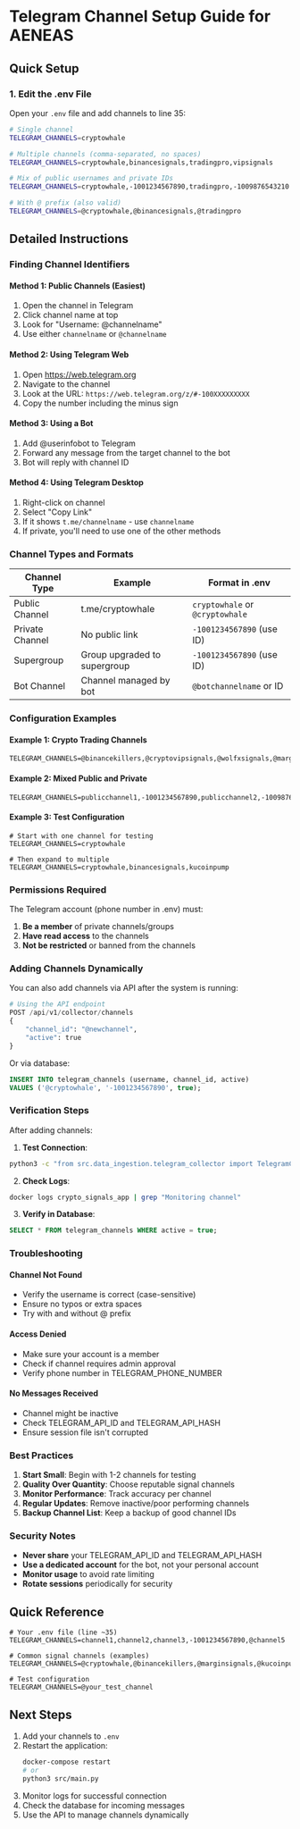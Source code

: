 # Telegram Channel Setup Guide for AENEAS

## Quick Setup

### 1. Edit the .env File

Open your `.env` file and add channels to line 35:

```bash
# Single channel
TELEGRAM_CHANNELS=cryptowhale

# Multiple channels (comma-separated, no spaces)
TELEGRAM_CHANNELS=cryptowhale,binancesignals,tradingpro,vipsignals

# Mix of public usernames and private IDs
TELEGRAM_CHANNELS=cryptowhale,-1001234567890,tradingpro,-1009876543210

# With @ prefix (also valid)
TELEGRAM_CHANNELS=@cryptowhale,@binancesignals,@tradingpro
```

## Detailed Instructions

### Finding Channel Identifiers

#### Method 1: Public Channels (Easiest)
1. Open the channel in Telegram
2. Click channel name at top
3. Look for "Username: @channelname"
4. Use either `channelname` or `@channelname`

#### Method 2: Using Telegram Web
1. Open https://web.telegram.org
2. Navigate to the channel
3. Look at the URL: `https://web.telegram.org/z/#-100XXXXXXXXX`
4. Copy the number including the minus sign

#### Method 3: Using a Bot
1. Add @userinfobot to Telegram
2. Forward any message from the target channel to the bot
3. Bot will reply with channel ID

#### Method 4: Using Telegram Desktop
1. Right-click on channel
2. Select "Copy Link"
3. If it shows `t.me/channelname` - use `channelname`
4. If private, you'll need to use one of the other methods

### Channel Types and Formats

| Channel Type | Example | Format in .env |
|-------------|---------|----------------|
| Public Channel | t.me/cryptowhale | `cryptowhale` or `@cryptowhale` |
| Private Channel | No public link | `-1001234567890` (use ID) |
| Supergroup | Group upgraded to supergroup | `-1001234567890` (use ID) |
| Bot Channel | Channel managed by bot | `@botchannelname` or ID |

### Configuration Examples

#### Example 1: Crypto Trading Channels
```env
TELEGRAM_CHANNELS=@binancekillers,@cryptovipsignals,@wolfxsignals,@margincalls
```

#### Example 2: Mixed Public and Private
```env
TELEGRAM_CHANNELS=publicchannel1,-1001234567890,publicchannel2,-1009876543210
```

#### Example 3: Test Configuration
```env
# Start with one channel for testing
TELEGRAM_CHANNELS=cryptowhale

# Then expand to multiple
TELEGRAM_CHANNELS=cryptowhale,binancesignals,kucoinpump
```

### Permissions Required

The Telegram account (phone number in .env) must:
1. **Be a member** of private channels/groups
2. **Have read access** to the channels
3. **Not be restricted** or banned from the channels

### Adding Channels Dynamically

You can also add channels via API after the system is running:

```python
# Using the API endpoint
POST /api/v1/collector/channels
{
    "channel_id": "@newchannel",
    "active": true
}
```

Or via database:
```sql
INSERT INTO telegram_channels (username, channel_id, active) 
VALUES ('@cryptowhale', '-1001234567890', true);
```

### Verification Steps

After adding channels:

1. **Test Connection**:
```bash
python3 -c "from src.data_ingestion.telegram_collector import TelegramCollector; import asyncio; asyncio.run(TelegramCollector().test_channels())"
```

2. **Check Logs**:
```bash
docker logs crypto_signals_app | grep "Monitoring channel"
```

3. **Verify in Database**:
```sql
SELECT * FROM telegram_channels WHERE active = true;
```

### Troubleshooting

#### Channel Not Found
- Verify the username is correct (case-sensitive)
- Ensure no typos or extra spaces
- Try with and without @ prefix

#### Access Denied
- Make sure your account is a member
- Check if channel requires admin approval
- Verify phone number in TELEGRAM_PHONE_NUMBER

#### No Messages Received
- Channel might be inactive
- Check TELEGRAM_API_ID and TELEGRAM_API_HASH
- Ensure session file isn't corrupted

### Best Practices

1. **Start Small**: Begin with 1-2 channels for testing
2. **Quality Over Quantity**: Choose reputable signal channels
3. **Monitor Performance**: Track accuracy per channel
4. **Regular Updates**: Remove inactive/poor performing channels
5. **Backup Channel List**: Keep a backup of good channel IDs

### Security Notes

- **Never share** your TELEGRAM_API_ID and TELEGRAM_API_HASH
- **Use a dedicated account** for the bot, not your personal account
- **Monitor usage** to avoid rate limiting
- **Rotate sessions** periodically for security

## Quick Reference

```env
# Your .env file (line ~35)
TELEGRAM_CHANNELS=channel1,channel2,channel3,-1001234567890,@channel5

# Common signal channels (examples)
TELEGRAM_CHANNELS=@cryptowhale,@binancekillers,@marginsignals,@kucoinpump,@bybitscalpers

# Test configuration
TELEGRAM_CHANNELS=@your_test_channel
```

## Next Steps

1. Add your channels to `.env`
2. Restart the application:
   ```bash
   docker-compose restart
   # or
   python3 src/main.py
   ```
3. Monitor logs for successful connection
4. Check the database for incoming messages
5. Use the API to manage channels dynamically
